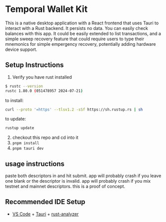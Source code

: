 # Temporal Wallet Kit

This is a native desktop application with a React frontend that uses
Tauri to interact with a Rust backend. It persists no data. You can
easily check balances with this app. It could be easily extended to list
transactions, and a simple sweep recovery feature that could require
users to type their mnemonics for simple empergency recovery,
potentially adding hardware device support.

## Setup Instructions

1. Verify you have rust installed

```bash
$ rustc --version
rustc 1.80.0 (051478957 2024-07-21)
```

to install:

```bash
curl --proto '=https' --tlsv1.2 -sSf https://sh.rustup.rs | sh
```

to update:

```bash
rustup update
```

2. checkout this repo and cd into it
3. `pnpm install`
4. `pnpm tauri dev`

## usage instructions

paste both descriptors in and hit submit. app will probably crash if you leave one blank or the descriptor is invalid. app will probably crash if you mix testnet and mainnet descriptors. this is a proof of concept.

## Recommended IDE Setup

- [VS Code](https://code.visualstudio.com/) + [Tauri](https://marketplace.visualstudio.com/items?itemName=tauri-apps.tauri-vscode) + [rust-analyzer](https://marketplace.visualstudio.com/items?itemName=rust-lang.rust-analyzer)
